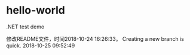 # hello-world
.NET test demo

修改README文件，时间2018-10-24 16:26:33。
Creating a new branch is quick. 2018-10-25 09:52:49